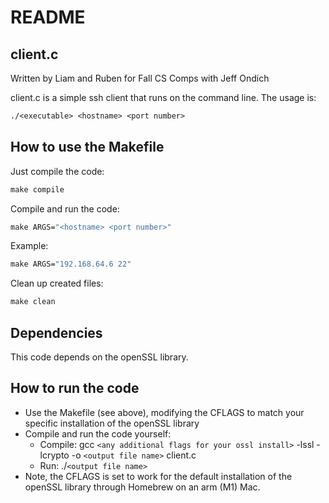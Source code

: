 # README

## client.c

Written by Liam and Ruben for Fall CS Comps with Jeff Ondich

client.c is a simple ssh client that runs on the command line. The usage is:

```makefile
./<executable> <hostname> <port number>
```

## How to use the Makefile

Just compile the code:

```makefile
make compile
```

Compile and run the code:

```makefile
make ARGS="<hostname> <port number>"
```

Example:

```makefile
make ARGS="192.168.64.6 22"
```

Clean up created files:

```makefile
make clean
```
## Dependencies
This code depends on the openSSL library. 

## How to run the code
* Use the Makefile (see above), modifying the CFLAGS to match your specific installation of the openSSL library
* Compile and run the code yourself:
  * Compile: gcc `<any additional flags for your ossl install>` -lssl -lcrypto -o `<output file name>` client.c
  * Run: ./`<output file name>`
* Note, the CFLAGS is set to work for the default installation of the openSSL library through Homebrew on an arm (M1) Mac.
